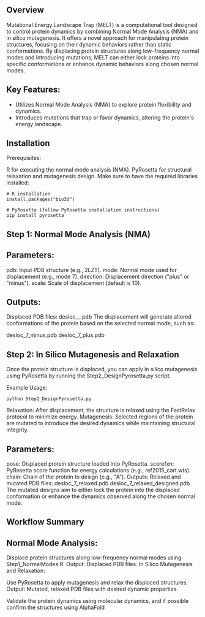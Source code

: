 ## Overview
Mutational Energy Landscape Trap (MELT) is a computational tool designed to control protein dynamics by combining Normal Mode Analysis (NMA) and in silico mutagenesis. It offers a novel approach for manipulating protein structures, focusing on their dynamic behaviors rather than static conformations. By displacing protein structures along low-frequency normal modes and introducing mutations, MELT can either lock proteins into specific conformations or enhance dynamic behaviors along chosen normal modes.

## Key Features:
- Utilizes Normal Mode Analysis (NMA) to explore protein flexibility and dynamics.
- Introduces mutations that trap or favor dynamics, altering the protein's energy landscape.

## Installation
Prerequisites:

R for executing the normal mode analysis (NMA).
PyRosetta for structural relaxation and mutagenesis design.
Make sure to have the required libraries installed:

```
# R installation
install.packages("bio3d")
```

```
# PyRosetta (follow PyRosetta installation instructions)
pip install pyrosetta
```

## Step 1: Normal Mode Analysis (NMA)

## Parameters:
pdb: Input PDB structure (e.g., 2LZT).
mode: Normal mode used for displacement (e.g., mode 7).
direction: Displacement direction ("plus" or "minus").
scale: Scale of displacement (default is 10).

## Outputs:
Displaced PDB files: desloc_<mode>_<direction>.pdb
The displacement will generate altered conformations of the protein based on the selected normal mode, such as:

desloc_7_minus.pdb
desloc_7_plus.pdb

## Step 2: In Silico Mutagenesis and Relaxation
Once the protein structure is displaced, you can apply in silico mutagenesis using PyRosetta by running the Step2_DesignPyrosetta.py script.

Example Usage:

```
python Step2_DesignPyrosetta.py
```

Relaxation: After displacement, the structure is relaxed using the FastRelax protocol to minimize energy.
Mutagenesis: Selected regions of the protein are mutated to introduce the desired dynamics while maintaining structural integrity.

## Parameters:
pose: Displaced protein structure loaded into PyRosetta.
scorefxn: PyRosetta score function for energy calculations (e.g., ref2015_cart.wts).
chain: Chain of the protein to design (e.g., "A").
Outputs:
Relaxed and mutated PDB files:
desloc_7_relaxed.pdb
desloc_7_relaxed_designed.pdb
The mutated designs aim to either lock the protein into the displaced conformation or enhance the dynamics observed along the chosen normal mode.

## Workflow Summary
## Normal Mode Analysis:

Displace protein structures along low-frequency normal modes using Step1_NormalModes.R.
Output: Displaced PDB files.
In Silico Mutagenesis and Relaxation:

Use PyRosetta to apply mutagenesis and relax the displaced structures.
Output: Mutated, relaxed PDB files with desired dynamic properties.

Validate the protein dynamics using molecular dynamics, and if possible confirm the structures using AlphaFold
